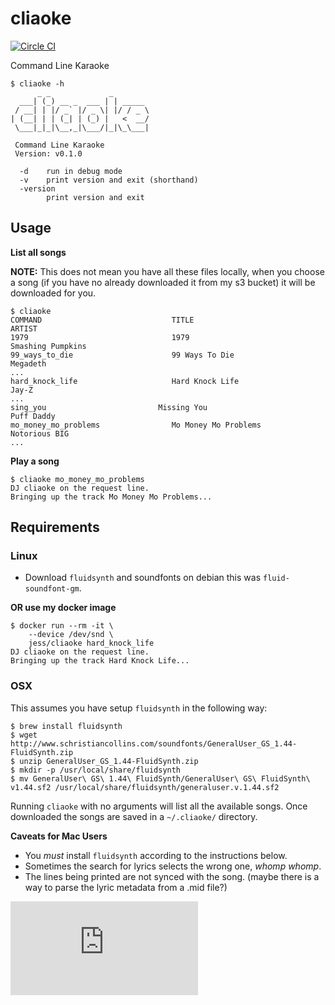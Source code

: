 # cliaoke

[![Circle CI](https://circleci.com/gh/jfrazelle/cliaoke.svg?style=svg)](https://circleci.com/gh/jfrazelle/cliaoke)

Command Line Karaoke

```console
$ cliaoke -h
      _ _             _
  ___| (_) __ _  ___ | | _____
 / __| | |/ _` |/ _ \| |/ / _ \
| (__| | | (_| | (_) |   <  __/
 \___|_|_|\__,_|\___/|_|\_\___|

 Command Line Karaoke
 Version: v0.1.0

  -d    run in debug mode
  -v    print version and exit (shorthand)
  -version
        print version and exit
```

## Usage

**List all songs**

**NOTE:** This does not mean you have all these files locally, when you choose
a song (if you have no already downloaded it from my s3 bucket) it will be
downloaded for you.

```console
$ cliaoke
COMMAND                             TITLE                               ARTIST
1979                                1979                                Smashing Pumpkins
99_ways_to_die                      99 Ways To Die                      Megadeth
...
hard_knock_life                     Hard Knock Life                     Jay-Z
...
sing_you                         Missing You                         Puff Daddy
mo_money_mo_problems                Mo Money Mo Problems                Notorious BIG
...
```

**Play a song**

```console
$ cliaoke mo_money_mo_problems
DJ cliaoke on the request line.
Bringing up the track Mo Money Mo Problems...
```

## Requirements

### Linux

- Download `fluidsynth` and soundfonts on debian this was `fluid-soundfont-gm`.

**OR use my docker image**

```
$ docker run --rm -it \
    --device /dev/snd \
    jess/cliaoke hard_knock_life
DJ cliaoke on the request line.
Bringing up the track Hard Knock Life...
```


### OSX

This assumes you have setup `fluidsynth` in the following way:

```console
$ brew install fluidsynth
$ wget http://www.schristiancollins.com/soundfonts/GeneralUser_GS_1.44-FluidSynth.zip
$ unzip GeneralUser_GS_1.44-FluidSynth.zip
$ mkdir -p /usr/local/share/fluidsynth
$ mv GeneralUser\ GS\ 1.44\ FluidSynth/GeneralUser\ GS\ FluidSynth\ v1.44.sf2 /usr/local/share/fluidsynth/generaluser.v.1.44.sf2
```

Running `cliaoke` with no arguments will list all the available songs. Once downloaded the songs are saved in a `~/.cliaoke/` directory.

**Caveats for Mac Users**

- You *must* install `fluidsynth` according to the instructions below.
- Sometimes the search for lyrics selects the wrong one, *whomp whomp*.
- The lines being printed are not synced with the song. (maybe there is a way to parse the lyric metadata from a .mid file?)


[![Analytics](https://ga-beacon.appspot.com/UA-29404280-16/cliaoke/README.md)](https://github.com/jfrazelle/cliaoke)
